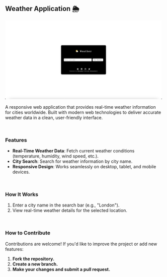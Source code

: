 ## Weather Application 🌦️
[![](screenshot.png)](https://soroushesnaashari.github.io/Weather-App/)

A responsive web application that provides real-time weather information for cities worldwide. Built with modern web technologies to deliver accurate weather data in a clean, user-friendly interface.

<br>

### Features

- **Real-Time Weather Data**: Fetch current weather conditions (temperature, humidity, wind speed, etc.).
- **City Search**: Search for weather information by city name.
- **Responsive Design**: Works seamlessly on desktop, tablet, and mobile devices.

<br>

### How It Works
1. Enter a city name in the search bar (e.g., "London").
2. View real-time weather details for the selected location.

<br>

### How to Contribute
Contributions are welcome! If you'd like to improve the project or add new features:

1. **Fork the repository.**
2. **Create a new branch.**
3. **Make your changes and submit a pull request.**
